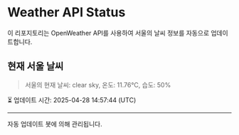 
# Weather API Status

이 리포지토리는 OpenWeather API를 사용하여 서울의 날씨 정보를 자동으로 업데이트합니다.

## 현재 서울 날씨
> 서울의 현재 날씨: clear sky, 온도: 11.76°C, 습도: 50%

⏳ 업데이트 시간: 2025-04-28 14:57:44 (UTC)

---
자동 업데이트 봇에 의해 관리됩니다.
